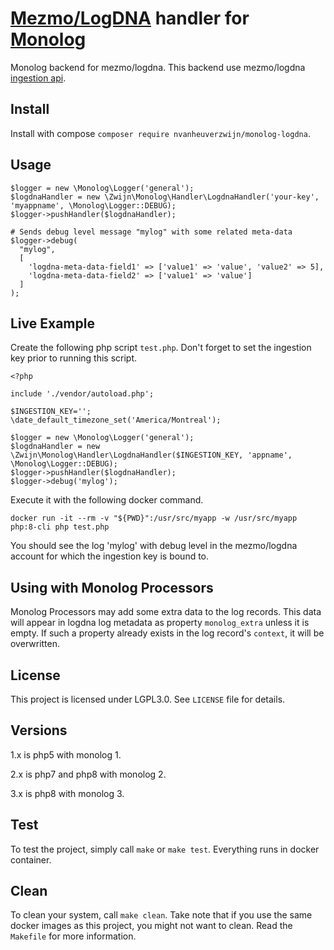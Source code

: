 # [Mezmo/LogDNA](https://mezmo.com/) handler for [Monolog](https://github.com/Seldaek/monolog)

Monolog backend for mezmo/logdna. This backend use mezmo/logdna [ingestion api](https://docs.mezmo.com/reference/ingest#api).

## Install

Install with compose `composer require nvanheuverzwijn/monolog-logdna`.

## Usage

```
$logger = new \Monolog\Logger('general');
$logdnaHandler = new \Zwijn\Monolog\Handler\LogdnaHandler('your-key', 'myappname', \Monolog\Logger::DEBUG);
$logger->pushHandler($logdnaHandler); 

# Sends debug level message "mylog" with some related meta-data
$logger->debug(
  "mylog",
  [
    'logdna-meta-data-field1' => ['value1' => 'value', 'value2' => 5],
    'logdna-meta-data-field2' => ['value1' => 'value']
  ]
);
```

## Live Example

Create the following php script `test.php`. Don't forget to set the ingestion key prior to running this script.

```
<?php

include './vendor/autoload.php';

$INGESTION_KEY='';
\date_default_timezone_set('America/Montreal');

$logger = new \Monolog\Logger('general');
$logdnaHandler = new \Zwijn\Monolog\Handler\LogdnaHandler($INGESTION_KEY, 'appname', \Monolog\Logger::DEBUG);
$logger->pushHandler($logdnaHandler);
$logger->debug('mylog');
```

Execute it with the following docker command.

```
docker run -it --rm -v "${PWD}":/usr/src/myapp -w /usr/src/myapp php:8-cli php test.php
```

You should see the log 'mylog' with debug level in the mezmo/logdna account for which the ingestion key is bound to.

## Using with Monolog Processors

Monolog Processors may add some extra data to the log records.
This data will appear in logdna log metadata as property `monolog_extra` unless it is empty.
If such a property already exists in the log record's `context`, it will be overwritten.

## License

This project is licensed under LGPL3.0. See `LICENSE` file for details.

## Versions

1.x is php5 with monolog 1.

2.x is php7 and php8 with monolog 2.

3.x is php8 with monolog 3.

## Test

To test the project, simply call `make` or `make test`. Everything runs in docker container.

## Clean

To clean your system, call `make clean`. Take note that if you use the same docker images as this project, you might not want to clean. Read the `Makefile` for more information.
